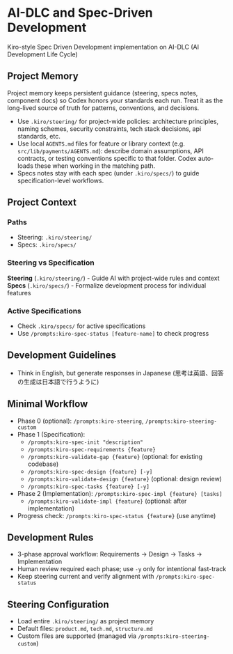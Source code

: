 # AI-DLC and Spec-Driven Development

Kiro-style Spec Driven Development implementation on AI-DLC (AI Development Life Cycle)

## Project Memory

Project memory keeps persistent guidance (steering, specs notes, component docs) so Codex honors your standards each run. Treat it as the long-lived source of truth for patterns, conventions, and decisions.

- Use `.kiro/steering/` for project-wide policies: architecture principles, naming schemes, security constraints, tech stack decisions, api standards, etc.
- Use local `AGENTS.md` files for feature or library context (e.g. `src/lib/payments/AGENTS.md`): describe domain assumptions, API contracts, or testing conventions specific to that folder. Codex auto-loads these when working in the matching path.
- Specs notes stay with each spec (under `.kiro/specs/`) to guide specification-level workflows.

## Project Context

### Paths

- Steering: `.kiro/steering/`
- Specs: `.kiro/specs/`

### Steering vs Specification

**Steering** (`.kiro/steering/`) - Guide AI with project-wide rules and context
**Specs** (`.kiro/specs/`) - Formalize development process for individual features

### Active Specifications

- Check `.kiro/specs/` for active specifications
- Use `/prompts:kiro-spec-status [feature-name]` to check progress

## Development Guidelines

- Think in English, but generate responses in Japanese (思考は英語、回答の生成は日本語で行うように)

## Minimal Workflow

- Phase 0 (optional): `/prompts:kiro-steering`, `/prompts:kiro-steering-custom`
- Phase 1 (Specification):
  - `/prompts:kiro-spec-init "description"`
  - `/prompts:kiro-spec-requirements {feature}`
  - `/prompts:kiro-validate-gap {feature}` (optional: for existing codebase)
  - `/prompts:kiro-spec-design {feature} [-y]`
  - `/prompts:kiro-validate-design {feature}` (optional: design review)
  - `/prompts:kiro-spec-tasks {feature} [-y]`
- Phase 2 (Implementation): `/prompts:kiro-spec-impl {feature} [tasks]`
  - `/prompts:kiro-validate-impl {feature}` (optional: after implementation)
- Progress check: `/prompts:kiro-spec-status {feature}` (use anytime)

## Development Rules

- 3-phase approval workflow: Requirements → Design → Tasks → Implementation
- Human review required each phase; use `-y` only for intentional fast-track
- Keep steering current and verify alignment with `/prompts:kiro-spec-status`

## Steering Configuration

- Load entire `.kiro/steering/` as project memory
- Default files: `product.md`, `tech.md`, `structure.md`
- Custom files are supported (managed via `/prompts:kiro-steering-custom`)
